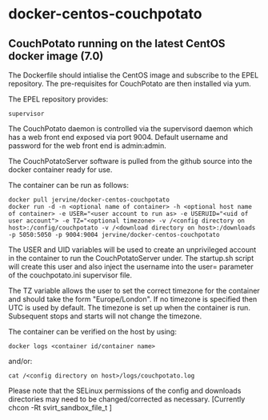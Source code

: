 # docker-centos-couchpotato
## CouchPotato running on the latest CentOS docker image (7.0)

The Dockerfile should intialise the CentOS image and subscribe to the EPEL repository. The pre-requisites for CouchPotato are then installed via yum.

The EPEL repository provides:

    supervisor

The CouchPotato daemon is controlled via the supervisord daemon which has a web front end exposed via port 9004. Default username and password for the web front end is admin:admin.

The CouchPotatoServer software is pulled from the github source into the docker container ready for use.

The container can be run as follows:

    docker pull jervine/docker-centos-couchpotato
    docker run -d -n <optional name of container> -h <optional host name of container> -e USER="<user account to run as> -e USERUID="<uid of user account"> -e TZ="<optional timezone> -v /<config directory on host>:/config/couchpotato -v /<download directory on host>:/downloads -p 5050:5050 -p 9004:9004 jervine/docker-centos-couchpotato

The USER and UID variables will be used to create an unprivileged account in the container to run the CouchPotatoServer under. The startup.sh script will create this user and also inject the username into the user= parameter of the couchpotato.ini supervisor file.

The TZ variable allows the user to set the correct timezone for the container and should take the form "Europe/London". If no timezone is specified then UTC is used by default. The timezone is set up when the container is run. Subsequent stops and starts will not change the timezone.

The container can be verified on the host by using:

    docker logs <container id/container name>
and/or:

    cat /<config directory on host>/logs/couchpotato.log

Please note that the SELinux permissions of the config and downloads directories may need to be changed/corrected as necessary. [Currently chcon -Rt svirt_sandbox_file_t <directory>]
